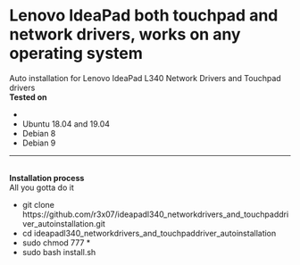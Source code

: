 # Lenovo IdeaPad both touchpad and network drivers, works on any operating system
Auto installation for Lenovo IdeaPad L340 Network Drivers and Touchpad drivers
<br>
<b>Tested on</b>
<ul>
  <li><Kali Rolling 2019.04/li>
    <li>Ubuntu 18.04 and 19.04</li>
    <li>Debian 8</li>
    <li>Debian 9</li>
</ul>
    <hr><br><b>Installation process</b><br>
All you gotta do it

<ul>
<li> git clone https://github.com/r3x07/ideapadl340_networkdrivers_and_touchpaddriver_autoinstallation.git </li>
<li> cd ideapadl340_networkdrivers_and_touchpaddriver_autoinstallation </li>
<li> sudo chmod 777 * </li>
<li> sudo bash install.sh </li>
</ul><br><br><br><br>
